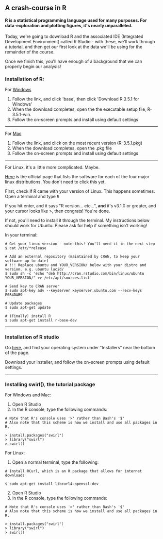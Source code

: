 ## A crash-course in R

#### R is a statistical programming language used for many purposes. For data-exploration and plotting figures, it's nearly unparalleled. 

Today, we're going to download R and the associated IDE (Integrated Development Environment) called R Studio - with these, we'll work through a tutorial, and then get our first look at the data we'll be using for the remainder of the course. 

Once we finish this, you'll have enough of a background that we can properly begin our analysis!

### Installation of R:

For [Windows](https://cran.rstudio.com/bin/windows/)
1. Follow the link, and click 'base', then click 'Download R 3.5.1 for Windows'
2. When the download completes, open the the executable setup file, R-3.5.1-win. 
3. Follow the on-screen prompts and install using default settings

----

For [Mac](https://cran.rstudio.com/bin/macosx/)
1. Follow the link, and click on the most recent version (R-3.5.1.pkg)
2. When the download completes, open the .pkg file
3. Follow the on-screen prompts and install using default settings

----

For Linux, it's a little more complicated. Maybe.

[Here](https://cran.rstudio.com/bin/linux/) is the official page that lists the software for each of the four major linux distributions. You don't need to click this yet. 

First, check if R came with your version of Linux. This happens sometimes.
Open a terminal and type `R`

If you hit enter, and it says "R version... etc...", **and** it's v3.1.0 or greater, and your cursor looks like >, then congrats! You're done. 
 
If not, you'll need to install it through the terminal. My instructions below should work for Ubuntu. Please ask for help if something isn't working!

In your terminal:
```
# Get your linux version - note this! You'll need it in the next step
$ cat /etc/*release

# Add an external repository (maintained by CRAN, to keep your software up-to-date)
# !!! Replace ubuntu and YOUR_VERSION/ below with your distro and version. e.g. ubuntu lucid/
$ sudo sh -c 'echo "deb http://cran.rstudio.com/bin/linux/ubuntu YOUR_VERSION/" >> /etc/apt/sources.list'

# Send key to CRAN server
$ sudo apt-key adv --keyserver keyserver.ubuntu.com --recv-keys E084DAB9

# Update packages
$ sudo apt-get update

# (Finally) install R
$ sudo apt-get install r-base-dev
```
----

### Installation of R studio

Go [here](https://www.rstudio.com/products/rstudio/download/), and find your operating system under "Installers" near the bottom of the page.  

Download your installer, and follow the on-screen prompts using default settings. 

----

### Installing swirl(), the tutorial package

For Windows and Mac:

1. Open R Studio
2. In the R console, type the following commands:
```
# Note that R's console uses '>' rather than Bash's '$'
# Also note that this scheme is how we install and use all packages in R. 

> install.packages("swirl")
> library("swirl")
> swirl()
```

For Linux:
1. Open a normal terminal, type the following:
```
# Install RCurl, which is an R package that allows for internet downloads

$ sudo apt-get install libcurl4-openssl-dev
```
2. Open R Studio
3. In the R console, type the following commands:
```
# Note that R's console uses '>' rather than Bash's '$'
# Also note that this scheme is how we install and use all packages in R. 

> install.packages("swirl")
> library("swirl")
> swirl()
```
